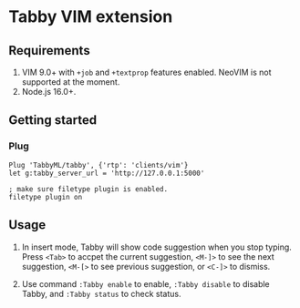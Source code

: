 # Tabby VIM extension

## Requirements

1. VIM 9.0+ with `+job` and `+textprop` features enabled. NeoVIM is not supported at the moment.
2. Node.js 16.0+.

## Getting started

### Plug
```
Plug 'TabbyML/tabby', {'rtp': 'clients/vim'}
let g:tabby_server_url = 'http://127.0.0.1:5000'

; make sure filetype plugin is enabled.
filetype plugin on
```

## Usage

1. In insert mode, Tabby will show code suggestion when you stop typing. Press `<Tab>` to accpet the current suggestion, `<M-]>` to see the next suggestion, `<M-[>` to see previous suggestion, or `<C-]>` to dismiss.

2. Use command `:Tabby enable` to enable, `:Tabby disable` to disable Tabby, and `:Tabby status` to check status.
